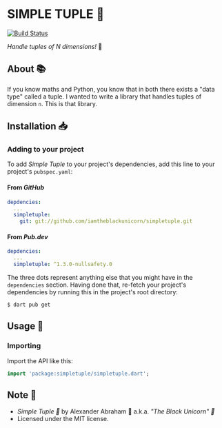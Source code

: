 # SIMPLE TUPLE :abacus:

[![Build Status](https://travis-ci.com/iamtheblackunicorn/simpletuple.svg?branch=main)](https://travis-ci.com/iamtheblackunicorn/simpletuple)

*Handle tuples of N dimensions!* :abacus:

## About :books:

If you know maths and Python, you know that in both there exists a "data type" called a tuple.
I wanted to write a library that handles tuples of dimension `n`. This is that library.

## Installation :inbox_tray:

### Adding to your project

To add *Simple Tuple* to your project's dependencies, add this line to your project's `pubspec.yaml`:

#### From *GitHub*

```YAML
depdencies:
  ...
  simpletuple:
    git: git://github.com/iamtheblackunicorn/simpletuple.git
```

#### From *Pub.dev*

```YAML
depdencies:
  ...
  simpletuple: ^1.3.0-nullsafety.0
```

The three dots represent anything else that you might have in the `dependencies` section. Having done that, re-fetch your project's dependencies by running this in the project's root directory:

```bash
$ dart pub get
```

## Usage :hammer:

### Importing

Import the API like this:

```dart
import 'package:simpletuple/simpletuple.dart';
```

## Note :scroll:

- *Simple Tuple :abacus:* by Alexander Abraham :black_heart: a.k.a. *"The Black Unicorn" :unicorn:*
- Licensed under the MIT license.
